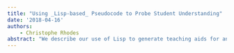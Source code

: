 ```yaml
---
title: "Using _Lisp-based_ Pseudocode to Probe Student Understanding"
date: '2018-04-16'
authors: 
    - Christophe Rhodes
abstract: "We describe our use of Lisp to generate teaching aids for an Algorithms and Data Structures course taught as part of the undergraduate Computer Science curriculum. Specifically, we have made use of the ease of construction of domain-specific languages in Lisp to build an restricted language with programs capable of being pretty-printed as pseudocode, interpreted as abstract instructions, and treated as data in order to produce modified distractor versions. We examine student performance, report on student and educator reflection, and discuss practical aspects of delivering using this teaching tool."
---
```


